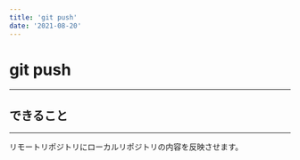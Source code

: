 ```yaml
---
title: 'git push'
date: '2021-08-20'
---
```


# git push
---

## できること
---

リモートリポジトリにローカルリポジトリの内容を反映させます。